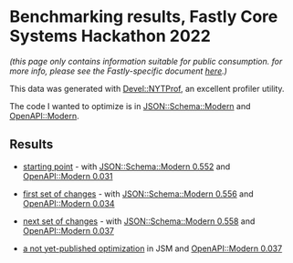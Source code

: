 # Benchmarking results, Fastly Core Systems Hackathon 2022

_(this page only contains information suitable for public consumption. for more info, please see the
Fastly-specific document [here](https://docs.google.com/document/d/15z0zlr43IFELGfN52l9ioOn0Ek7dam_kvexamUlO2Ak/edit).)_

This data was generated with [Devel::NYTProf](https://metacpan.org/pod/Devel::NYTProf), an excellent profiler utility.

The code I wanted to optimize is in [JSON::Schema::Modern](https://metacpan.org/pod/JSON::Schema::Modern)
and [OpenAPI::Modern](https://metacpan.org/pod/OpenAPI::Modern).

## Results

* [starting point](hackathon-2022/jsm-0.552-om-0.031/nytprof) - with
[JSON::Schema::Modern 0.552](https://metacpan.org/release/ETHER/JSON-Schema-Modern-0.552/changes)
and
[OpenAPI::Modern 0.031](https://metacpan.org/release/ETHER/OpenAPI-Modern-0.031/changes)

* [first set of changes](hackathon-2022/jsm-0.556-om-0.034/nytprof) - with
[JSON::Schema::Modern 0.556](https://metacpan.org/release/ETHER/JSON-Schema-Modern-0.556/changes)
and
[OpenAPI::Modern 0.034](https://metacpan.org/release/ETHER/OpenAPI-Modern-0.034/changes)

* [next set of changes](hackathon-2022/jsm-0.558-om-0.037/nytprof) - with
[JSON::Schema::Modern 0.558](https://metacpan.org/release/ETHER/JSON-Schema-Modern-0.558/changes)
and [OpenAPI::Modern 0.037](https://metacpan.org/release/ETHER/OpenAPI-Modern-0.037/changes)

* [a not yet-published optimization](hackathon-2022/jsm-0.558-plus-no-annotations-om-0.037/nytprof)
in JSM and [OpenAPI::Modern 0.037](https://metacpan.org/release/ETHER/OpenAPI-Modern-0.037/changes)


